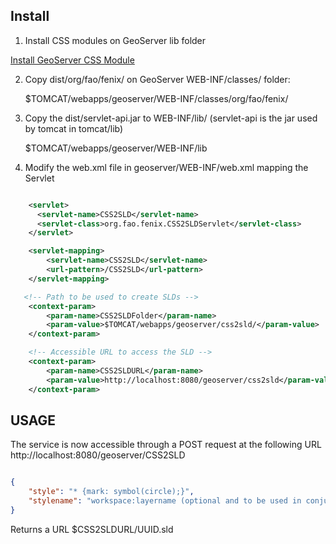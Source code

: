 
Install
-------------------------------

1) Install CSS modules on GeoServer lib folder

[Install GeoServer CSS Module](http://docs.geoserver.org/latest/en/user/extensions/css/install.html)

2) Copy dist/org/fao/fenix/ on GeoServer WEB-INF/classes/ folder:

    $TOMCAT/webapps/geoserver/WEB-INF/classes/org/fao/fenix/

3) Copy the dist/servlet-api.jar to WEB-INF/lib/ (servlet-api is the jar used by tomcat in tomcat/lib)

    $TOMCAT/webapps/geoserver/WEB-INF/lib

4) Modify the web.xml file in geoserver/WEB-INF/web.xml mapping the Servlet

```xml

    <servlet>
      <servlet-name>CSS2SLD</servlet-name>
      <servlet-class>org.fao.fenix.CSS2SLDServlet</servlet-class>
    </servlet>

    <servlet-mapping>
        <servlet-name>CSS2SLD</servlet-name>
        <url-pattern>/CSS2SLD</url-pattern>
    </servlet-mapping>

   <!-- Path to be used to create SLDs -->
    <context-param>
    	<param-name>CSS2SLDFolder</param-name>
    	<param-value>$TOMCAT/webapps/geoserver/css2sld/</param-value>
    </context-param>

    <!-- Accessible URL to access the SLD -->
    <context-param>
    	<param-name>CSS2SLDURL</param-name>
    	<param-value>http://localhost:8080/geoserver/css2sld</param-value>
    </context-param>
```

USAGE
-----

The service is now accessible through a POST request at the following URL http://localhost:8080/geoserver/CSS2SLD

```json

{
    "style": "* {mark: symbol(circle);}",
    "stylename": "workspace:layername (optional and to be used in conjunction with the WMS parameter 'SLD')" 
}
```

Returns a URL $CSS2SLDURL/UUID.sld




